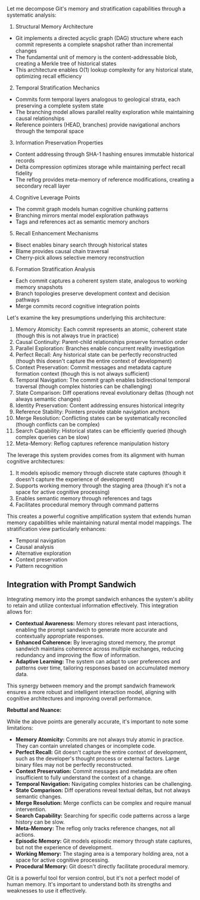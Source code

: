 Let me decompose Git's memory and stratification capabilities through a systematic analysis:

1. Structural Memory Architecture
- Git implements a directed acyclic graph (DAG) structure where each commit represents a complete snapshot rather than incremental changes
- The fundamental unit of memory is the content-addressable blob, creating a Merkle tree of historical states
- This architecture enables O(1) lookup complexity for any historical state, optimizing recall efficiency

2. Temporal Stratification Mechanics
- Commits form temporal layers analogous to geological strata, each preserving a complete system state
- The branching model allows parallel reality exploration while maintaining causal relationships
- Reference pointers (HEAD, branches) provide navigational anchors through the temporal space

3. Information Preservation Properties
- Content addressing through SHA-1 hashing ensures immutable historical records
- Delta compression optimizes storage while maintaining perfect recall fidelity
- The reflog provides meta-memory of reference modifications, creating a secondary recall layer

4. Cognitive Leverage Points
- The commit graph models human cognitive chunking patterns
- Branching mirrors mental model exploration pathways
- Tags and references act as semantic memory anchors

5. Recall Enhancement Mechanisms
- Bisect enables binary search through historical states
- Blame provides causal chain traversal
- Cherry-pick allows selective memory reconstruction

6. Formation Stratification Analysis
- Each commit captures a coherent system state, analogous to working memory snapshots
- Branch topologies preserve development context and decision pathways
- Merge commits record cognitive integration points

Let's examine the key presumptions underlying this architecture:

1. Memory Atomicity: Each commit represents an atomic, coherent state (though this is not always true in practice)
2. Causal Continuity: Parent-child relationships preserve formation order
3. Parallel Exploration: Branches enable concurrent reality investigation
4. Perfect Recall: Any historical state can be perfectly reconstructed (though this doesn't capture the entire context of development)
5. Context Preservation: Commit messages and metadata capture formation context (though this is not always sufficient)
6. Temporal Navigation: The commit graph enables bidirectional temporal traversal (though complex histories can be challenging)
7. State Comparison: Diff operations reveal evolutionary deltas (though not always semantic changes)
8. Identity Preservation: Content addressing ensures historical integrity
9. Reference Stability: Pointers provide stable navigation anchors
10. Merge Resolution: Conflicting states can be systematically reconciled (though conflicts can be complex)
11. Search Capability: Historical states can be efficiently queried (though complex queries can be slow)
12. Meta-Memory: Reflog captures reference manipulation history

The leverage this system provides comes from its alignment with human cognitive architectures:

1. It models episodic memory through discrete state captures (though it doesn't capture the experience of development)
2. Supports working memory through the staging area (though it's not a space for active cognitive processing)
3. Enables semantic memory through references and tags
4. Facilitates procedural memory through command patterns

This creates a powerful cognitive amplification system that extends human memory capabilities while maintaining natural mental model mappings. The stratification view particularly enhances:

- Temporal navigation
- Causal analysis
- Alternative exploration
- Context preservation
- Pattern recognition

## Integration with Prompt Sandwich

Integrating memory into the prompt sandwich enhances the system's ability to retain and utilize contextual information effectively. This integration allows for:

- **Contextual Awareness:** Memory stores relevant past interactions, enabling the prompt sandwich to generate more accurate and contextually appropriate responses.
- **Enhanced Coherence:** By leveraging stored memory, the prompt sandwich maintains coherence across multiple exchanges, reducing redundancy and improving the flow of information.
- **Adaptive Learning:** The system can adapt to user preferences and patterns over time, tailoring responses based on accumulated memory data.

This synergy between memory and the prompt sandwich framework ensures a more robust and intelligent interaction model, aligning with cognitive architectures and improving overall performance.

**Rebuttal and Nuance:**

While the above points are generally accurate, it's important to note some limitations:

*   **Memory Atomicity:** Commits are not always truly atomic in practice. They can contain unrelated changes or incomplete code.
*   **Perfect Recall:** Git doesn't capture the entire context of development, such as the developer's thought process or external factors. Large binary files may not be perfectly reconstructed.
*   **Context Preservation:** Commit messages and metadata are often insufficient to fully understand the context of a change.
*   **Temporal Navigation:** Navigating complex histories can be challenging.
*   **State Comparison:** Diff operations reveal textual deltas, but not always semantic changes.
*   **Merge Resolution:** Merge conflicts can be complex and require manual intervention.
*   **Search Capability:** Searching for specific code patterns across a large history can be slow.
*   **Meta-Memory:** The reflog only tracks reference changes, not all actions.
*   **Episodic Memory:** Git models episodic memory through state captures, but not the experience of development.
*   **Working Memory:** The staging area is a temporary holding area, not a space for active cognitive processing.
*   **Procedural Memory:** Git doesn't directly facilitate procedural memory.

Git is a powerful tool for version control, but it's not a perfect model of human memory. It's important to understand both its strengths and weaknesses to use it effectively.
